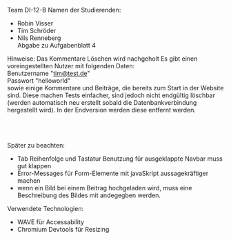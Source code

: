 Team DI-12-B
Namen der Studierenden:
- Robin Visser
- Tim Schröder
- Nils Renneberg<br>
Abgabe zu Aufgabenblatt 4<br>

Hinweise:
Das Kommentare Löschen wird nachgeholt
Es gibt einen voreingestellten Nutzer mit folgenden Daten:<br>
Benutzername "tim@test.de"<br>
Passwort "helloworld"<br>
sowie einige Kommentare und Beiträge, die bereits zum Start in der Website sind. Diese machen Tests einfacher, sind jedoch nicht endgültig löschbar (werden automatisch neu erstellt sobald die Datenbankverbindung hergestellt wird). In der Endversion werden diese entfernt werden.<br>

<br><br><br>
Später zu beachten:

- Tab Reihenfolge und Tastatur Benutzung für ausgeklappte Navbar muss gut klappen
- Error-Messages für Form-Elemente mit javaSkript aussagekräftiger machen
- wenn ein Bild bei einem Beitrag hochgeladen wird, muss eine Beschreibung des Bildes mit andegegben werden.

Verwendete Technologien:
- WAVE für Accessability
- Chromium Devtools für Resizing
